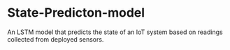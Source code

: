# State-Predicton-model
An LSTM model that predicts the state of an IoT system based on readings collected from deployed sensors.
